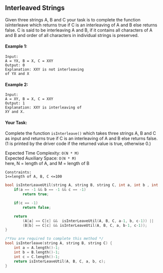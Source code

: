 ## Interleaved Strings

Given three strings A, B and C your task is to complete the function isInterleave which returns true if C is an interleaving of A and B else returns false. C is said to be interleaving A and B, if it contains all characters of A and B and order of all characters in individual strings is preserved.

#### Example 1:

```
Input:
A = YX, B = X, C = XXY
Output: 0
Explanation: XXY is not interleaving
of YX and X
```

#### Example 2:

```
Input:
A = XY, B = X, C = XXY
Output: 1
Explanation: XXY is interleaving of
XY and X.
```

#### Your Task:

Complete the function `isInterleave()` which takes three strings A, B and C as input and returns true if C is an interleaving of A and B else returns false. (1 is printed by the driver code if the returned value is true, otherwise 0.)

Expected Time Complexity: `O(N * M)`  
Expected Auxiliary Space: `O(N * M)`  
here, N = length of A, and M = length of B

```
Constraints:
1<=length of A, B, C <=100
```

```c++
bool isInterLeaveUtil(string A, string B, string C, int a, int b , int c) {
    if(a == -1 && b == -1 && c == -1)
        return true;

    if(c == -1)
        return false;

    return
        (A[a] == C[c] &&  isInterLeaveUtil(A, B, C, a-1, b, c-1)) ||
        (B[b] == C[c] && isInterLeaveUtil(A, B, C, a, b-1, c-1));
}

/*You are required to complete this method */
bool isInterleave(string A, string B, string C) {
    int a = A.length()-1;
    int b = B.length()-1;
    int c = C.length()-1;
    return isInterLeaveUtil(A, B, C, a, b, c);
}

```
